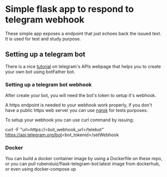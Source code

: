 # Simple flask app to respond to telegram webhook
These simple app exposes a endpoint that just echoes back the issued text. It is used for test and study purpose.

## Setting up a telegram bot
There is a nice [tutorial](https://core.telegram.org/bots#6-botfather) on telegram's APIs webpage that helps you to create your own bot using botFather bot.

### Setting up a telegram bot webhook
After create your bot, you will need the bot's token to setup it's webhook.

A https endpoint is needed to your webhook work properly, if you don't have a public https web server you can use [ngrok](https://ngrok.com) for tests purposes.

To setup your webhook you can use curl command by issuing:

curl -F "url=https://<bot_webhook_url>/telebot" https://api.telegram.org/bot<bot_tokenid>/setWebhook

### Docker
You can build a docker container image by using a Dockerfile on these repo, or you can pull rubensluiz/flask-telegram-bot:latest image from dockerhub, or even using docker-compose up